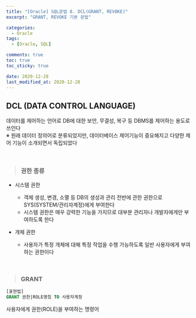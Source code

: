 ```yaml
---
title: "[Oracle] SQL문법 8. DCL(GRANT, REVOKE)"
excerpt: "GRANT, REVOKE 기본 문법"

categories:
  - Oracle
tags:
  - [Oracle, SQL]

comments: true
toc: true
toc_sticky: true

date: 2020-12-28
last_modified_at: 2020-12-28
---
```


## DCL (DATA CONTROL LANGUAGE)

데이터를 제어하는 언어로 DB에 대한 보안, 무결성, 복구 등 DBMS를 제어하는 용도로 쓰인다  
※ 원래 데이터 정의어로 분류되었지만, 데이터베이스 제어기능이 중요해지고 다양한 제어 기능이 소개되면서 독립되었다

<br>

> ### 권한 종류

- 시스템 권한

  - 객체 생성, 변경, 소멸 등 DB의 생성과 관리 전반에 관한 권한으로 SYS(SYSTEM/관리자계정)에게 부여한다
  - 시스템 권한은 매우 강력한 기능을 가지므로 대부분 관리자나 개발자에게만 부여하도록 한다

- 개체 권한
  - 사용자가 특정 개체에 대해 특정 작업을 수행 가능하도록 일반 사용자에게 부여하는 권한이다

<br>

> ### GRANT

```sql
[표현법]
GRANT 권한|ROLE명칭 TO 사용자계정
```

사용자에게 권한(ROLE)을 부여하는 명령어
